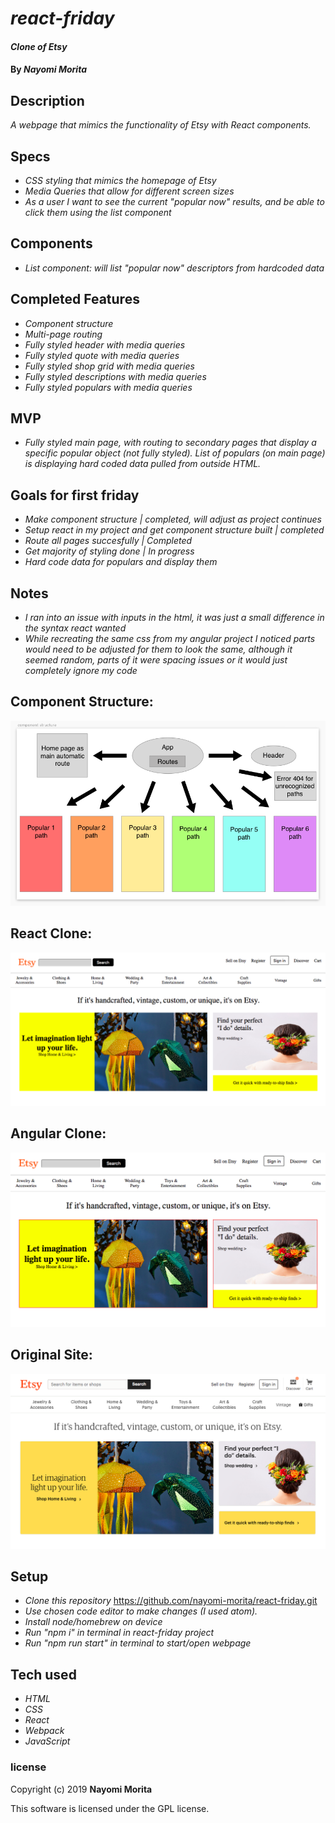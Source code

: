# _react-friday_

#### _Clone of Etsy_

#### By _**Nayomi Morita**_

## Description

_A webpage that mimics the functionality of Etsy with React components._

## Specs
* _CSS styling that mimics the homepage of Etsy_
* _Media Queries that allow for different screen sizes_
* _As a user I want to see the current "popular now" results, and be able to click them using the list component_

## Components
* _List component: will list "popular now" descriptors from hardcoded data_

## Completed Features
* _Component structure_
* _Multi-page routing_
* _Fully styled header with media queries_
* _Fully styled quote with media queries_
* _Fully styled shop grid with media queries_
* _Fully styled descriptions with media queries_
* _Fully styled populars with media queries_

## MVP
* _Fully styled main page, with routing to secondary pages that display a specific popular object (not fully styled). List of populars (on main page) is displaying hard coded data pulled from outside HTML._

## Goals for first friday
* _Make component structure | completed, will adjust as project continues_
* _Setup react in my project and get component structure built | completed_
* _Route all pages succesfully | Completed_
* _Get majority of styling done | In progress_
* _Hard code data for populars and display them_

## Notes
* _I ran into an issue with inputs in the html, it was just a small difference in the syntax react wanted_
* _While recreating the same css from my angular project I noticed parts would need to be adjusted for them to look the same, although it seemed random, parts of it were spacing issues or it would just completely ignore my code_

## Component Structure:

![](./src/assets/images/component.png)

## React Clone:

![](./src/assets/images/react.png)

## Angular Clone:

![](./src/assets/images/clone.png)

## Original Site:

![](./src/assets/images/site.png)

## Setup
* _Clone this repository_
https://github.com/nayomi-morita/react-friday.git
* _Use chosen code editor to make changes (I used atom)._
* _Install node/homebrew on device_
* _Run "npm i" in terminal in react-friday project_
* _Run "npm run start" in terminal to start/open webpage_

## Tech used
* _HTML_
* _CSS_
* _React_
* _Webpack_
* _JavaScript_

### license

Copyright (c) 2019 **Nayomi Morita**

This software is licensed under the GPL license.